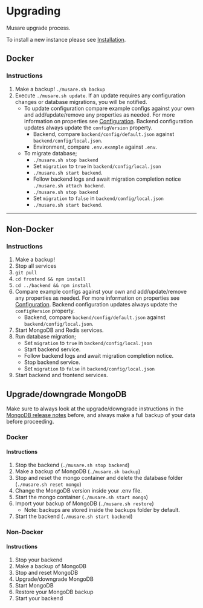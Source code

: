# Upgrading

Musare upgrade process.

To install a new instance please see [Installation](./Installation.md).

## Docker

### Instructions

1. Make a backup! `./musare.sh backup`
2. Execute `./musare.sh update`. If an update requires any configuration changes
or database migrations, you will be notified.
    - To update configuration compare example configs against your own and
    add/update/remove any properties as needed. For more information on
    properties see [Configuration](./Configuration.md). Backend
    configuration updates always update the `configVersion` property.
        - Backend, compare `backend/config/default.json` against
        `backend/config/local.json`.
        - Environment, compare `.env.example` against `.env`.
    - To migrate database;
        - `./musare.sh stop backend`
        - Set `migration` to `true` in  `backend/config/local.json`
        - `./musare.sh start backend`.
        - Follow backend logs and await migration completion notice
        `./musare.sh attach backend`.
        - `./musare.sh stop backend`
        - Set `migration` to `false` in  `backend/config/local.json`
        - `./musare.sh start backend`.

---

## Non-Docker

### Instructions

1. Make a backup!
2. Stop all services
3. `git pull`
4. `cd frontend && npm install`
5. `cd ../backend && npm install`
6. Compare example configs against your own and add/update/remove any properties
as needed. For more information on properties see [Configuration](./Configuration.md).
Backend configuration updates always update the `configVersion` property.
    - Backend, compare `backend/config/default.json` against `backend/config/local.json`.
7. Start MongoDB and Redis services.
8. Run database migration;
    - Set `migration` to `true` in  `backend/config/local.json`
    - Start backend service.
    - Follow backend logs and await migration completion notice.
    - Stop backend service.
    - Set `migration` to `false` in  `backend/config/local.json`
9. Start backend and frontend services.

## Upgrade/downgrade MongoDB

Make sure to always look at the upgrade/downgrade instructions in the
[MongoDB release notes](https://docs.mongodb.com/manual/release-notes) before,
and always make a full backup of your data before proceeding.

### Docker

#### Instructions

1. Stop the backend (`./musare.sh stop backend`)
2. Make a backup of MongoDB (`./musare.sh backup`)
3. Stop and reset the mongo container and delete the database folder
(`./musare.sh reset mongo`)
4. Change the MongoDB version inside your .env file.
5. Start the mongo container (`./musare.sh start mongo`)
6. Import your backup of MongoDB (`./musare.sh restore`)
    - Note: backups are stored inside the backups folder by default.
7. Start the backend (`./musare.sh start backend`)

### Non-Docker

#### Instructions

1. Stop your backend
2. Make a backup of MongoDB
3. Stop and reset MongoDB
4. Upgrade/downgrade MongoDB
5. Start MongoDB
6. Restore your MongoDB backup
7. Start your backend
